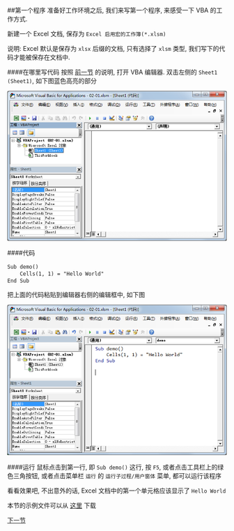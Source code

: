 ##第一个程序
准备好工作环境之后, 我们来写第一个程序, 来感受一下 VBA 的工作方式.  

新建一个 Excel 文档, 保存为 `Excel 启用宏的工作簿(*.xlsm)`

说明: Excel 默认是保存为 `xlsx` 后缀的文档, 只有选择了 `xlsm` 类型, 我们写下的代码才能被保存在文档中.

####在哪里写代码
按照 [前一节](01.md) 的说明, 打开 VBA 编辑器. 双击左侧的 `Sheet1 (Sheet1)`, 如下图蓝色高亮的部分  

![](images/02-01.png)

####代码
```
Sub demo()
    Cells(1, 1) = "Hello World"
End Sub
```
把上面的代码粘贴到编辑器右侧的编辑框中, 如下图  

![](images/02-02.png)

####运行
鼠标点击到第一行, 即 `Sub demo()` 这行, 按 `F5`, 或者点击工具栏上的绿色三角按钮, 或者点击菜单栏 `运行` 的 `运行子过程/用户窗体` 菜单, 都可以运行该程序  

看看效果吧, 不出意外的话, Excel 文档中的第一个单元格应该显示了 `Hello World`

本节的示例文件可以从 [这里](demo/02-01.xlsm) 下载

[下一节](03.md)

